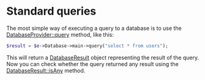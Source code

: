 # Standard queries

The most simple way of executing a query to a database is to use the [DatabaseProvider::query](../../reference/core-classes/databaseprovider.md) method, like this:

```php
$result = $e->Database->main->query("select * from users");
```

This will return a [DatabaseResult](../../reference/core-classes/databaseresult.md) object representing the result of the query. Now you can check whether the query returned any result using the [DatabaseResult::isAny](../../reference/core-classes/databaseresult.md) method.

